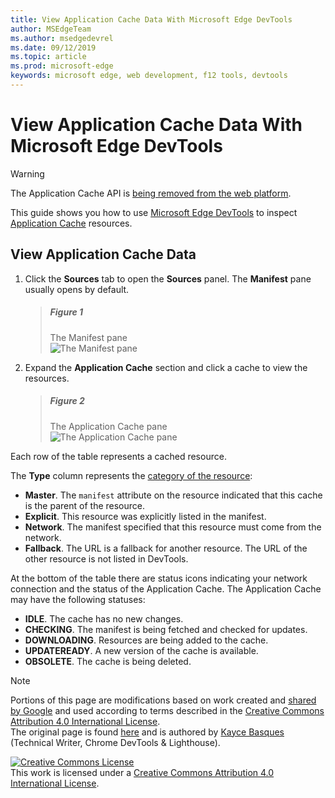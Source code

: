 ```yaml
---
title: View Application Cache Data With Microsoft Edge DevTools
author: MSEdgeTeam
ms.author: msedgedevrel
ms.date: 09/12/2019
ms.topic: article
ms.prod: microsoft-edge
keywords: microsoft edge, web development, f12 tools, devtools
---
```

<!-- Copyright 05/29/2019 Kayce Basques 

   Licensed under the Apache License, Version 2.0 (the "License");
   you may not use this file except in compliance with the License.
   You may obtain a copy of the License at

       http://www.apache.org/licenses/LICENSE-2.0

   Unless required by applicable law or agreed to in writing, software
   distributed under the License is distributed on an "AS IS" BASIS,
   WITHOUT WARRANTIES OR CONDITIONS OF ANY KIND, either express or implied.
   See the License for the specific language governing permissions and
   limitations under the License.  -->  





# View Application Cache Data With Microsoft Edge DevTools   



> [!WARNING]
> The Application Cache API is [being removed from the web platform][HTMLStandardOfflineWebApplications].  

This guide shows you how to use [Microsoft Edge DevTools][MicrosoftEdgeDevTools] to inspect [Application Cache][MDNWebAPIsWindowApplicationCache] resources.  

## View Application Cache Data   

1.  Click the **Sources** tab to open the **Sources** panel.  The **Manifest** pane usually opens by default.  
    
    > ##### Figure 1  
    > The Manifest pane  
    > ![The Manifest pane][ImageManifestPane]  

1.  Expand the **Application Cache** section and click a cache to view the resources.  

    > ##### Figure 2  
    > The Application Cache pane  
    > ![The Application Cache pane][ImageApplicationCachePane]  

Each row of the table represents a cached resource.  

The **Type** column represents the [category of the resource][MDNHTMLResourcesInAnApplicationCache]:  

*   **Master**.  The `manifest` attribute on the resource indicated that this cache is the parent of the resource.  
*   **Explicit**.  This resource was explicitly listed in the manifest.  
*   **Network**.  The manifest specified that this resource must come from the network.  
*   **Fallback**.  The URL is a fallback for another resource.  The URL of the other resource is not listed in DevTools.  

At the bottom of the table there are status icons indicating your network connection and the status of the Application Cache.  The Application Cache may have the following statuses:  

*   **IDLE**.  The cache has no new changes.  
*   **CHECKING**.  The manifest is being fetched and checked for updates.  
*   **DOWNLOADING**.  Resources are being added to the cache.  
*   **UPDATEREADY**.  A new version of the cache is available.  
*   **OBSOLETE**.  The cache is being deleted.  

 



<!-- image links -->  
[ImageApplicationCachePane]: images/app-cache.msft.png "Figure 2: The Application Cache pane"  
[ImageManifestPane]: images/manifest.msft.png "Figure 1: The Manifest pane"  

<!-- links -->  

[HTMLStandardOfflineWebApplications]: https://html.spec.whatwg.org/multipage/offline.html#offline "Offline Web applications - HTML Standard"  
[MDNHTMLResourcesInAnApplicationCache]: https://developer.mozilla.org/docs/Web/HTML/Using_the_application_cache#Resources_in_an_application_cache "Resources in an application cache | MDN"  
[MDNWebAPIsWindowApplicationCache]: https://developer.mozilla.org/docs/Web/API/Window/applicationCache "Window.applicationCache - Web APIs | MDN"  
[MicrosoftEdgeDevTools]: ../devtools-guide-chromium.md "Microsoft Edge \(Chromium\) Developer Tools"  

> [!NOTE]
> Portions of this page are modifications based on work created and [shared by Google][GoogleSitePolicies] and used according to terms described in the [Creative Commons Attribution 4.0 International License][CCA4IL].  
> The original page is found [here](https://developers.google.com/web/tools/chrome-devtools/storage/applicationcache) and is authored by [Kayce Basques][KayceBasques] \(Technical Writer, Chrome DevTools & Lighthouse\).  

[![Creative Commons License][CCby4Image]][CCA4IL]  
This work is licensed under a [Creative Commons Attribution 4.0 International License][CCA4IL].  

[CCA4IL]: http://creativecommons.org/licenses/by/4.0  
[CCby4Image]: https://i.creativecommons.org/l/by/4.0/88x31.png  
[GoogleSitePolicies]: https://developers.google.com/terms/site-policies  
[KayceBasques]: https://developers.google.com/web/resources/contributors/kaycebasques  
